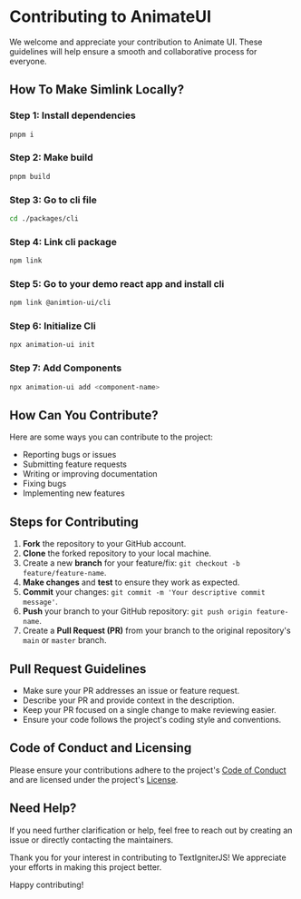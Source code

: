 # Contributing to AnimateUI

We welcome and appreciate your contribution to Animate UI. These guidelines will help ensure a smooth and collaborative process for everyone.

## How To Make Simlink Locally?

### Step 1: Install dependencies

```bash
pnpm i
```

### Step 2: Make build

```bash
pnpm build
```

### Step 3: Go to cli file

```bash
cd ./packages/cli
```

### Step 4: Link cli package

```bash
npm link
```

### Step 5: Go to your demo react app and install cli

```bash
npm link @animtion-ui/cli
```

### Step 6: Initialize Cli

```bash
npx animation-ui init
```

### Step 7: Add Components

```bash
npx animation-ui add <component-name>
```

## How Can You Contribute?

Here are some ways you can contribute to the project:

- Reporting bugs or issues
- Submitting feature requests
- Writing or improving documentation
- Fixing bugs
- Implementing new features

## Steps for Contributing

1. **Fork** the repository to your GitHub account.
2. **Clone** the forked repository to your local machine.
3. Create a new **branch** for your feature/fix: `git checkout -b feature/feature-name`.
4. **Make changes** and **test** to ensure they work as expected.
5. **Commit** your changes: `git commit -m 'Your descriptive commit message'`.
6. **Push** your branch to your GitHub repository: `git push origin feature-name`.
7. Create a **Pull Request (PR)** from your branch to the original repository's `main` or `master` branch.

## Pull Request Guidelines

- Make sure your PR addresses an issue or feature request.
- Describe your PR and provide context in the description.
- Keep your PR focused on a single change to make reviewing easier.
- Ensure your code follows the project's coding style and conventions.

## Code of Conduct and Licensing

Please ensure your contributions adhere to the project's [Code of Conduct](./CODE_OF_CONDUCT.md) and are licensed under the project's [License](./LICENSE).

## Need Help?

If you need further clarification or help, feel free to reach out by creating an issue or directly contacting the maintainers.

Thank you for your interest in contributing to TextIgniterJS! We appreciate your efforts in making this project better.

Happy contributing!
